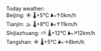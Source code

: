 Today weather:  
Beijing: ☀️   🌡️+5°C 🌬️↑0km/h  
Tianjin: 🌫  🌡️+8°C 🌬️↑11km/h  
Shijiazhuang: ⛅️  🌡️+12°C 🌬️↗12km/h  
Tangshan: ☀️   🌡️+5°C 🌬️→8km/h  
